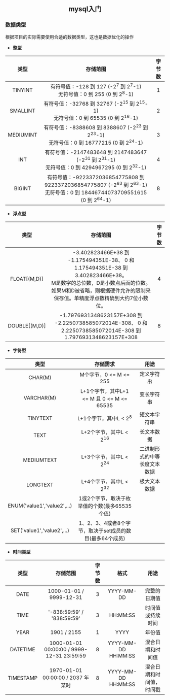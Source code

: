 ## <center>mysql入门</center>

### 数据类型
根据项目的实际需要使用合适的数据类型，这也是数据优化的操作

- <strong>整型</strong>

|类型|存储范围|字节数|
|:---:|:---:|:---:|
|TINYINT|有符号值：-128 到 127 (-2<sup>7</sup> 到 2<sup>7</sup>-1)<br>无符号值：0 到 255 (0 到 2<sup>8</sup>-1)|1|
|SMALLINT|有符号值：-32768 到 32767 (-2<sup>15</sup> 到 2<sup>15</sup>-1)<br>无符号值：0 到 65535 (0 到 2<sup>16</sup>-1)|2|
|MEDIUMINT|有符号值：-8388608 到 8388607 (-2<sup>23</sup> 到 2<sup>23</sup>-1)<br>无符号值：0 到 16777215 (0 到 2<sup>24</sup>-1)|3|
|INT|有符号值：-2147483648 到 2147483647 (-2<sup>31</sup> 到 2<sup>31</sup>-1)<br>无符号值：0 到 4294967295 (0 到 2<sup>32</sup>-1)|4|
|BIGINT|有符号值：-9223372036854775808 到9223372036854775807 (-2<sup>63</sup> 到 2<sup>63</sup>-1)<br>无符号值：0 到 18446744073709551615 (0 到 2<sup>64</sup>-1)|8|

- <strong>浮点型</strong>

|类型|存储范围|字节数|
|:---:|:---:|:---:|
|FLOAT[(M,D)]|-3.402823466E+38 到 -1.175494351E-38、 0 和 1.175494351E-38 到 3.402823466E+38。<br>M是数字的总位数，D是小数点后面的位数。如果M和D被省略，则根据硬件允许的限制来保存值。单精度浮点数精确到大约7位小数位。|4|
|DOUBLE[(M,D)]|-1.7976931348623157E+308 到 -2.2250738585072014E-308、 0 和 2.2250738585072014E-308 到 1.7976931348623157E+308|8|

- <strong>字符型</strong>

|类型|存储需求|用途|
|:---:|:---:|:---:|
|CHAR(M)|M个字节，0 <= M <= 255|定义字符串|
|VARCHAR(M)|L+1个字节，其中L+1 <= M 且 0 <= M <= 65535|变长字符串|
|TINYTEXT|L+1个字节，其中L < 2<sup>8</sup>|短文本字符串|
|TEXT|L+2个字节，其中L < 2<sup>16</sup>|长文本数据|
|MEDIUMTEXT|L+3个字节，其中L < 2<sup>24</sup>|二进制形式的中等长度文本数据|
|LONGTEXT|L+4个字节，其中L < 2<sup>32</sup>|极大文本数据|
|ENUM('value1','value2',...)|1或2个字节，取决于枚举值的个数(最多65535个值)|
|SET('value1','value2',...)|1、2、3、4或者8个字节，取决于set成员的数目(最多64个成员)|

- <strong>时间类型</strong>

|类型|存储范围|字节数|格式|用途|
|:---:|:---:|:---:|:---:|:---:|
|DATE|1000-01-01 / 9999-12-31|3|YYYY-MM-DD|完整的日期值|
|TIME|'-838:59:59' / '838:59:59'|3|HH:MM:SS|时间值或持续时间|
|YEAR|1901 / 2155|1|YYYY|年份值|
|DATETIME|1000-01-01 00:00:00 / 9999-12-31 23:59:59|8|YYYY-MM-DD HH:MM:SS|混合日期和时间值|
|TIMESTAMP|1970-01-01 00:00:00 / 2037 年某时|8|YYYY-MM-DD HH:MM:SS|混合日期和时间值，时间戳|